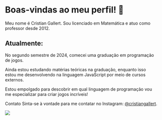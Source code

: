 # Boas-vindas ao meu perfil! 💙

Meu nome é Cristian Gallert. Sou licenciado em Matemática e atuo como professor desde 2012.

## Atualmente:
No segundo semestre de 2024, comecei uma graduação em programação de jogos.

Ainda estou estudando matérias teóricas na graduação, enquanto isso estou me desenvolvendo na linguagem JavaScript por meio de cursos externos.

Estou empolgado para descobrir em qual linguagem de programação vou me especializar para criar jogos incríveis!

Contato
Sinta-se à vontade para me contatar no Instagram: 
[@cristiangallert](https://www.instagram.com/cristiangallert).

![](https://media.tenor.com/trwMzHIDQlQAAAAi/hack-hacking.gif)

